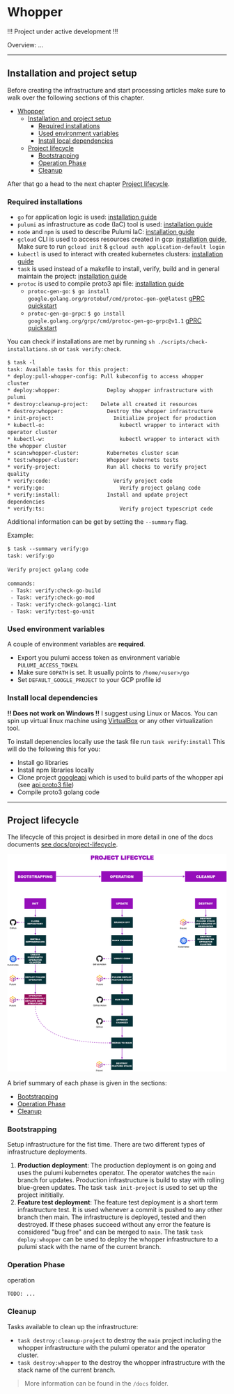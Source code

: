 # Whopper

!!! Project under active development !!!

Overview: ...

---

## Installation and project setup

Before creating the infrastructure and start processing articles make sure to walk over the following sections of this chapter.
- [Whopper](#whopper)
  - [Installation and project setup](#installation-and-project-setup)
    - [Required installations](#required-installations)
    - [Used environment variables](#used-environment-variables)
    - [Install local dependencies](#install-local-dependencies)
  - [Project lifecycle](#project-lifecycle)
    - [Bootstrapping](#bootstrapping)
    - [Operation Phase](#operation-phase)
    - [Cleanup](#cleanup)

After that go a head to the next chapter [Project lifecycle](#project-lifecycle).

### Required installations

-  `go` for application logic is used: [installation guide](https://go.dev/doc/install)
-  `pulumi` as infrastructure as code (IaC) tool is used: [installation guide](https://www.pulumi.com/docs/get-started/install/)
-  `node` and `npm` is used to describe Pulumi IaC: [installation guide](https://nodejs.org/en/download/)
-  `gcloud` CLI is used to access resources created in gcp: [installation guide](https://cloud.google.com/sdk/docs/install), Make sure to run `gcloud init` & `gcloud auth application-default login`
-  `kubectl` is used to interact with created kubernetes clusters: [installation guide](https://kubernetes.io/docs/tasks/tools/)
-  `task` is used instead of a makefile to install, verify, build and in general maintain the project: [installation guide](https://taskfile.dev/#/installation)
-  `protoc` is used to compile proto3 api file: [installation guide](https://grpc.io/docs/protoc-installation/)
   -  `protoc-gen-go`: `$ go install google.golang.org/protobuf/cmd/protoc-gen-go@latest` [gPRC quickstart](https://grpc.io/docs/languages/go/quickstart/)
   -  `protoc-gen-go-grpc`: `$ go install google.golang.org/grpc/cmd/protoc-gen-go-grpc@v1.1` [gPRC quickstart](https://grpc.io/docs/languages/go/quickstart/)


You can check if installations are met by running `sh ./scripts/check-installations.sh` or `task verify:check`.

```
$ task -l
task: Available tasks for this project:
* deploy:pull-whopper-config: Pull kubeconfig to access whopper cluster
* deploy:whopper: 		        Deploy whopper infrastructure with pulumi
* destroy:cleanup-project: 	  Delete all created it resources
* destroy:whopper: 		        Destroy the whopper infrastructure
* init-project: 		          Initialize project for production
* kubectl-o: 			            kubectl wrapper to interact with operator cluster
* kubectl-w: 			            kubectl wrapper to interact with the whopper cluster
* scan:whopper-cluster: 	    Kubernetes cluster scan
* test:whopper-cluster: 	    Whopper kubernets tests
* verify-project: 		        Run all checks to verify project quality
* verify:code: 			          Verify project code
* verify:go: 			            Verify project golang code
* verify:install: 		        Install and update project dependencies
* verify:ts: 			            Verify project typescript code
```

Additional information can be get by setting the `--summary` flag.

Example:

```
$ task --summary verify:go
task: verify:go

Verify project golang code

commands:
 - Task: verify:check-go-build
 - Task: verify:check-go-mod
 - Task: verify:check-golangci-lint
 - Task: verify:test-go-unit
```
### Used environment variables

A couple of environment variables are **required**.

- Export you pulumi access token as environment variable `PULUMI_ACCESS_TOKEN`.
- Make sure `GOPATH` is set. It usually points to `/home/<user>/go`
- Set `DEFAULT_GOOGLE_PROJECT` to your GCP profile id

### Install local dependencies

**!! Does not work on Windows !!** I suggest using Linux or Macos. You can spin up virtual linux machine using [VirtualBox](https://www.virtualbox.org/wiki/Downloads) or any other virtualization tool.

To install depenencies locally use the task file run `task verify:install`
This will do the following this for you:
- Install go libraries
- Install npm libraries locally
- Clone project [googleapi]() which is used to build parts of the whopper api (see [api proto3 file](./api/whopper.proto))
- Compile proto3 golang code

---

## Project lifecycle

The lifecycle of this project is desirbed in more detail in one of the docs documents [see docs/project-lifecycle](./docs/project-lifecylce-phases.md).

![Project lifecycle overview](./assets/consider-cloud-native-ops.png)

A brief summary of each phase is given in the sections:
- [Bootstrapping](#bootstrapping)
- [Operation Phase](#operation-phase)
- [Cleanup](#cleanup)

### Bootstrapping
Setup infrastructure for the fist time.
There are two different types of infrastructure deployments. 

1. **Production deployment**: The production deployment is on going and uses the pulumi kubernetes operator. The operator watches the `main` branch for updates. Production infrastructure is build to stay with rolling blue-green updates. The task `task init-project` is used to set up the project inititially.
2. **Feature test deployment**: The feature test deployment is a short term infrastructure test. It is used whenever a commit is pushed to any other branch then main. The infrastructure is deployed, tested and then destroyed. If these phases succeed without any error the feature is considered "bug free" and can be merged to `main`. The task `task deploy:whopper` can be used to deploy the whopper infrastructure to a pulumi stack with the name of the current branch.

### Operation Phase
operation

```bash
TODO: ...
```


### Cleanup

Tasks available to clean up the infrastructure:
* `task destroy:cleanup-project` to destroy the `main` project including the whopper infrastructure with the pulumi operator and the operator cluster.  
* `task destroy:whopper` to the destroy the whopper infrastructure with the stack name of the current branch.


> More information can be found in the `/docs` folder.  